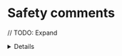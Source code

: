# Safety comments

// TODO: Expand

<details>

An effective safety comment is falsifiable. That is, there should be something
empirical that people can point to and check.

Note that Clippy's lint for safety comments does little more than check that the
string SAFETY: appears before the `unsafe` keyword. There is no further
validation.

</details>
